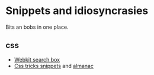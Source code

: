 # Snippets and idiosyncrasies

Bits an bobs in one place.

## css

* [Webkit search box](./css/search-box.md)
* [Css tricks snippets](http://css-tricks.com/snippets) and [almanac](https://css-tricks.com/almanac)
